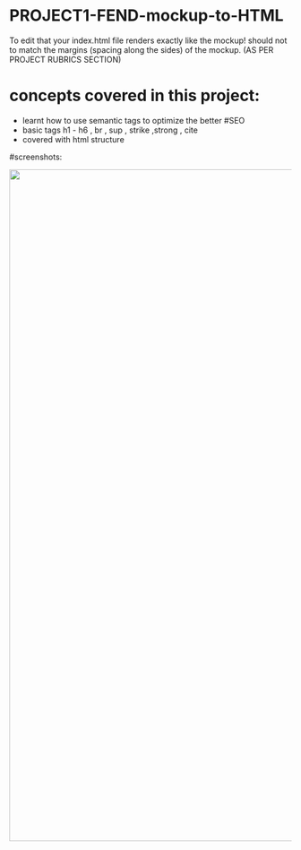 # PROJECT1-FEND-mockup-to-HTML
To edit that your index.html file renders exactly like the mockup! should not to match the margins (spacing along the sides) of the mockup. (AS PER PROJECT RUBRICS SECTION)

# concepts covered in this project:

- learnt how to use semantic tags to optimize the better #SEO
- basic tags h1 - h6 , br , sup , strike ,strong , cite
- covered with html structure

#screenshots:

<img src="https://user-images.githubusercontent.com/27724580/36731865-061f47dc-1bf2-11e8-9433-41ddfd24486a.png" width="3000" height="1200">
